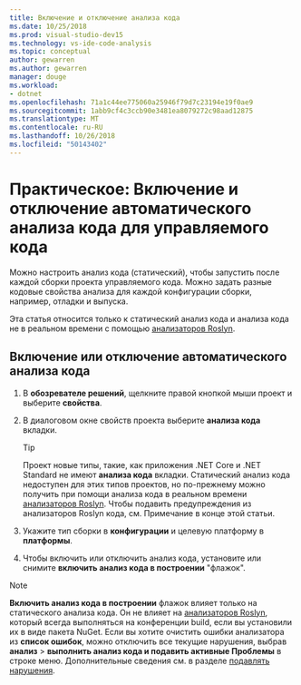 ```yaml
---
title: Включение и отключение анализа кода
ms.date: 10/25/2018
ms.prod: visual-studio-dev15
ms.technology: vs-ide-code-analysis
ms.topic: conceptual
author: gewarren
ms.author: gewarren
manager: douge
ms.workload:
- dotnet
ms.openlocfilehash: 71a1c44ee775060a25946f79d7c23194e19f0ae9
ms.sourcegitcommit: 1abb9cf4c3ccb90e3481ea8079272c98aad12875
ms.translationtype: MT
ms.contentlocale: ru-RU
ms.lasthandoff: 10/26/2018
ms.locfileid: "50143402"
---
```

# <a name="how-to-enable-and-disable-automatic-code-analysis-for-managed-code"></a>Практическое: Включение и отключение автоматического анализа кода для управляемого кода

Можно настроить анализ кода (статический), чтобы запустить после каждой сборки проекта управляемого кода. Можно задать разные кодовые свойства анализа для каждой конфигурации сборки, например, отладки и выпуска.

Эта статья относится только к статический анализ кода и анализа кода не в реальном времени с помощью [анализаторов Roslyn](roslyn-analyzers-overview.md).

## <a name="to-enable-or-disable-automatic-code-analysis"></a>Включение или отключение автоматического анализа кода

1. В **обозревателе решений**, щелкните правой кнопкой мыши проект и выберите **свойства**.

1. В диалоговом окне свойств проекта выберите **анализа кода** вкладки.

   > [!TIP]
   > Проект новые типы, такие, как приложения .NET Core и .NET Standard не имеют **анализа кода** вкладки. Статический анализ кода недоступен для этих типов проектов, но по-прежнему можно получить при помощи анализа кода в реальном времени [анализаторов Roslyn](roslyn-analyzers-overview.md). Чтобы подавить предупреждения из анализаторов Roslyn кода, см. Примечание в конце этой статьи.

1. Укажите тип сборки в **конфигурации** и целевую платформу в **платформы**.

1. Чтобы включить или отключить анализ кода, установите или снимите **включить анализ кода в построении** "флажок".

> [!NOTE]
> **Включить анализ кода в построении** флажок влияет только на статического анализа кода. Он не влияет на [анализаторов Roslyn](roslyn-analyzers-overview.md), который всегда выполняться на конференции build, если вы установили их в виде пакета NuGet. Если вы хотите очистить ошибки анализатора из **список ошибок**, можно отключить все текущие нарушения, выбрав **анализ** > **выполнить анализ кода и подавить активные Проблемы** в строке меню. Дополнительные сведения см. в разделе [подавлять нарушения](use-roslyn-analyzers.md#suppress-violations).
